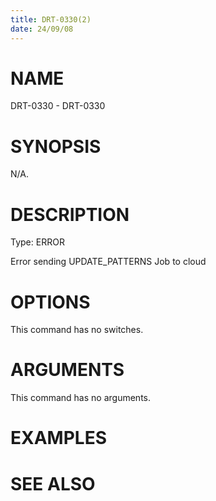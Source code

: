 ```yaml
---
title: DRT-0330(2)
date: 24/09/08
---
```


# NAME

DRT-0330 - DRT-0330

# SYNOPSIS

N/A.

# DESCRIPTION

Type: ERROR

Error sending UPDATE_PATTERNS Job to cloud

# OPTIONS

This command has no switches.

# ARGUMENTS

This command has no arguments.

# EXAMPLES

# SEE ALSO
